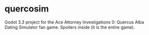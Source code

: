 # quercosim
Godot 3.3 project for the Ace Attorney Investigations 0: Quercus Alba Dating Simulator fan game. Spoilers inside (it is the entire game).
